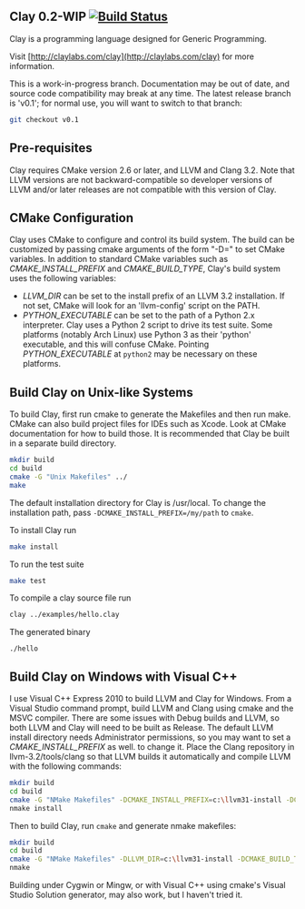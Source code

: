 Clay 0.2-WIP [![Build Status](https://travis-ci.org/iamrekcah/clay.svg?branch=master)](https://travis-ci.org/iamrekcah/clay)
------------

Clay is a programming language designed for Generic Programming.

Visit [http://claylabs.com/clay](http://claylabs.com/clay) for more information.

This is a work-in-progress branch. Documentation may be out of date, and
source code compatibility may break at any time. The latest release branch
is 'v0.1'; for normal use, you will want to switch to that branch:

```bash
git checkout v0.1
```

## Pre-requisites

Clay requires CMake version 2.6 or later, and LLVM and Clang 3.2. Note that
LLVM versions are not backward-compatible so developer versions of LLVM and/or
later releases are not compatible with this version of Clay.

## CMake Configuration

Clay uses CMake to configure and control its build system. The build can
be customized by passing cmake arguments of the form
"-D<variable>=<value>" to set CMake variables. In addition to standard
CMake variables such as *CMAKE_INSTALL_PREFIX* and *CMAKE_BUILD_TYPE*, Clay's
build system uses the following variables:

- *LLVM_DIR* can be set to the install prefix of an LLVM 3.2 installation.
  If not set, CMake will look for an 'llvm-config' script on the PATH.
- *PYTHON_EXECUTABLE* can be set to the path of a Python 2.x interpreter.
  Clay uses a Python 2 script to drive its test suite. Some platforms
  (notably Arch Linux) use Python 3 as their 'python' executable, and
  this will confuse CMake. Pointing *PYTHON_EXECUTABLE* at `python2` may
  be necessary on these platforms.


## Build Clay on Unix-like Systems

To build Clay, first run cmake to generate the Makefiles and then run make.
CMake can also build project files for IDEs such as Xcode. Look at CMake
documentation for how to build those. It is recommended that Clay be built
in a separate build directory.

```bash
mkdir build
cd build
cmake -G "Unix Makefiles" ../
make
```

The default installation directory for Clay is /usr/local. To change
the installation path, pass `-DCMAKE_INSTALL_PREFIX=/my/path` to `cmake`.

To install Clay run

```bash
make install
```

To run the test suite

```bash
make test
```

To compile a clay source file run

```bash
clay ../examples/hello.clay
```

The generated binary

`./hello`

## Build Clay on Windows with Visual C++

I use Visual C++ Express 2010 to build LLVM and Clay for Windows.
From a Visual Studio command prompt, build LLVM and Clang using cmake
and the MSVC compiler. There are some issues with Debug builds and
LLVM, so both LLVM and Clay will need to be built as Release. The
default LLVM install directory needs Administrator permissions, so
you may want to set a *CMAKE_INSTALL_PREFIX* as well. to change it.
Place the Clang repository in llvm-3.2/tools/clang so that LLVM builds
it automatically and compile LLVM with the following commands:

```bash
mkdir build
cd build
cmake -G "NMake Makefiles" -DCMAKE_INSTALL_PREFIX=c:\llvm31-install -DCMAKE_BUILD_TYPE=Release ..
nmake install
```

Then to build Clay, run `cmake` and generate nmake makefiles:

```bash
mkdir build
cd build
cmake -G "NMake Makefiles" -DLLVM_DIR=c:\llvm31-install -DCMAKE_BUILD_TYPE=Release ..
nmake
```

Building under Cygwin or Mingw, or with Visual C++ using cmake's
Visual Studio Solution generator, may also work, but I haven't tried
it.

